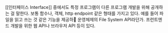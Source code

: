 [[인터페이스 Interface]] 중에서도 특정 프로그램이 다른 프로그램 개발을 위해 공개하는 걸 말한다. 보통 함수나, 객체, http endpoint 같은 형태를 가지고 있다. 예를 들어 파일을 읽고 쓰는 것 같은 기능을 제공하 운영체제의 File System API라던가. 프런트엔드 개발을 위한 웹 API나 브라우저 API 등이 있다.